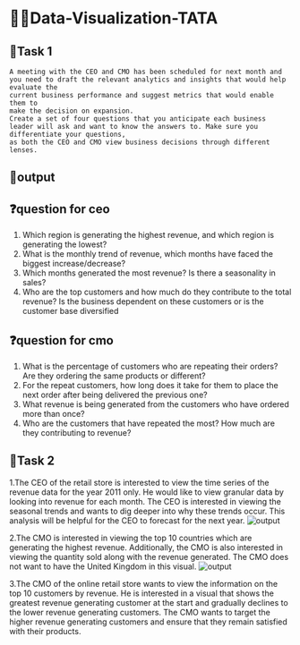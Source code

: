# 👨‍💻Data-Visualization-TATA

## 🎯Task 1
    A meeting with the CEO and CMO has been scheduled for next month and you need to draft the relevant analytics and insights that would help evaluate the 
    current business performance and suggest metrics that would enable them to   
    make the decision on expansion.
    Create a set of four questions that you anticipate each business leader will ask and want to know the answers to. Make sure you differentiate your questions,
    as both the CEO and CMO view business decisions through different 
    lenses.

## 🚀output
  ## ❓question for ceo

  1. Which region is generating the highest revenue, and which region is generating the lowest?
  2. What is the monthly trend of revenue, which months have faced the biggest increase/decrease?
  3. Which months generated the most revenue? Is there a seasonality in sales?
  4. Who are the top customers and how much do they contribute to the total revenue? Is the business dependent on these customers or is the customer base diversified

 ## ❓question for cmo

   1. What is the percentage of customers who are repeating their orders? Are they ordering the same products or different?
   2. For the repeat customers, how long does it take for them to place the next order after being delivered the previous one?
   3. What revenue is being generated from the customers who have ordered more than once?
   4. Who are the customers that have repeated the most? How much are they contributing to revenue?

## 🎯Task 2
   1.The CEO of the retail store is interested to view the time series of the revenue data for the year 2011 only. He would like to view granular data by looking into revenue for each month. The CEO is interested in viewing the         seasonal trends and wants to dig deeper into why these trends occur. This analysis will be helpful for the CEO to forecast for the next year.
 ![output](iamges/question1.png)

  2.The CMO is interested in viewing the top 10 countries which are generating the highest revenue. Additionally, the CMO is also interested in viewing the quantity sold along with the revenue generated. The CMO does not want to         have the United Kingdom in this visual.
  ![output](iamges/question2.png)

  3.The CMO of the online retail store wants to view the information on the top 10 customers by revenue. He is interested in a visual that shows the greatest revenue generating customer at the start and gradually declines to the        lower revenue generating customers. The CMO wants to target the higher revenue generating customers and ensure that they remain satisfied with their products.

